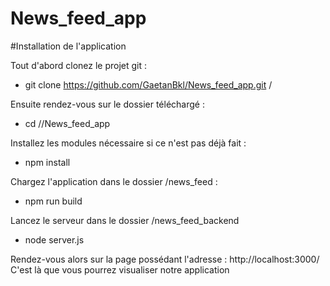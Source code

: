 # News_feed_app

#Installation de l'application

Tout d'abord clonez le projet git :

* git clone https://github.com/GaetanBkl/News_feed_app.git /<destination dir>

Ensuite rendez-vous sur le dossier téléchargé :

* cd /<destination dir>/News_feed_app

Installez les modules nécessaire si ce n'est pas déjà fait :

* npm install

Chargez l'application dans le dossier /news_feed :

* npm run build

Lancez le serveur dans le dossier /news_feed_backend

* node server.js

Rendez-vous alors sur la page possédant l'adresse : http://localhost:3000/ 
C'est là que vous pourrez visualiser notre application
